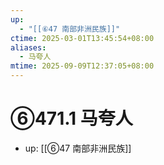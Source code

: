 ```yaml
---
up:
  - "[[⑥47 南部非洲民族]]"
ctime: 2025-03-01T13:45:54+08:00
aliases:
  - 马夸人
mtime: 2025-09-09T12:37:05+08:00
---
```


# ⑥471.1 马夸人

- up: [[⑥47 南部非洲民族]]
